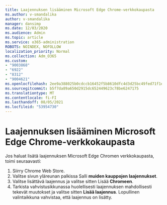 ```yaml
---
title: Laajennuksen lisääminen Microsoft Edge Chrome-verkkokaupasta
ms.author: v-smandalika
author: v-smandalika
manager: dansimp
ms.date: 12/03/2020
ms.audience: Admin
ms.topic: article
ms.service: o365-administration
ROBOTS: NOINDEX, NOFOLLOW
localization_priority: Normal
ms.collection: Adm_O365
ms.custom:
- "9003868"
- "6922"
- "8312"
- "9004621"
ms.openlocfilehash: 2ee9a388025b0cdccb16452f5b8610dfc4d3d25bc49fed71f1e1b1789b4d4827
ms.sourcegitcommit: b5f7da89a650d2915dc652449623c78be6247175
ms.translationtype: MT
ms.contentlocale: fi-FI
ms.lasthandoff: 08/05/2021
ms.locfileid: "53954730"
---
```

# <a name="add-an-extension-to-microsoft-edge-from-the-chrome-web-store"></a>Laajennuksen lisääminen Microsoft Edge Chrome-verkkokaupasta

Jos haluat lisätä laajennuksen Microsoft Edge Chromen verkkokaupasta, toimi seuraavasti:

1. Siirry Chrome Web Store.
2. Valitse sivun yläreunan palkissa Salli **muiden kauppojen laajennukset**.
3. Valitse lisättävä laajennus ja valitse sitten Lisää **Chromeen**.
4. Tarkista vahvistusikkunassa huolellisesti laajennuksen mahdollisesti tekevät muutokset ja valitse sitten **Lisää laajennus**.
Lopullinen valintaikkuna vahvistaa, että laajennus on lisätty.